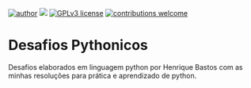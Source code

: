 [![author](https://img.shields.io/badge/author-thiagosouzadarosa-red.svg)](https://www.linkedin.com/in/thiagosouzadarosa) [![](https://img.shields.io/badge/python-3.8+-blue.svg)](https://www.python.org/downloads/release/python-365/) [![GPLv3 license](https://img.shields.io/badge/License-GPLv3-blue.svg)](http://perso.crans.org/besson/LICENSE.html) [![contributions welcome](https://img.shields.io/badge/contributions-welcome-brightgreen.svg?style=flat)](https://github.com/thiagosouzadarosa/DesafiosPythonicos/issues)


# Desafios Pythonicos

Desafios elaborados em linguagem python por Henrique Bastos com as minhas resoluções para prática e aprendizado de python.

